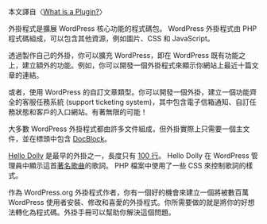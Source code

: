 本文譯自〈[What is a Plugin?](https://developer.wordpress.org/plugins/intro/what-is-a-plugin/)〉

外掛程式是擴展 WordPress 核心功能的程式碼包。 WordPress 外掛程式由 PHP 程式碼組成，可以包含其他資源，例如圖片、CSS 和 JavaScript。

透過製作自己的外掛，你可以擴充 WordPress，即在 WordPress 既有功能之上，建立額外的功能。例如，你可以開發一個外掛程式來顯示你網站上最近十篇文章的連結。

或者，使用 WordPress 的自訂文章類型。你可以開發一個外掛，建立一個功能齊全的客服任務系統 (support ticketing system)，其中包含電子信箱通知、自訂任務狀態和客戶的入口網站。有著無限的可能！

大多數 WordPress 外掛程式都由許多文件組成，但外掛實際上只需要一個主文件，並在標頭中包含 [DocBlock](http://en.wikipedia.org/wiki/PHPDoc#DocBlock)。

[Hello Dolly](https://wordpress.org/plugins/hello-dolly/) 是最早的外掛之一，長度只有 [100 行](https://plugins.trac.wordpress.org/browser/hello-dolly/trunk/hello.php)。 Hello Dolly 在 WordPress 管理員中顯示這首[著名歌曲](http://en.wikipedia.org/wiki/Hello,_Dolly!_(song))的歌詞。 PHP 檔案中使用了一些 CSS 來控制歌詞的樣式。

作為 WordPress.org 外掛程式作者，你有一個好的機會來建立一個將被數百萬 WordPress 使用者安裝、修改和喜愛的外掛程式。你所需要做的就是將你的好想法轉化為程式碼。外掛手冊可以幫助你解決這個問題。